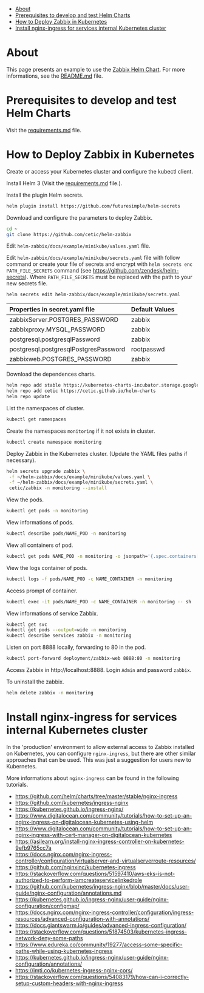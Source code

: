 <!-- TOC -->
- [About](#about)
- [Prerequisites to develop and test Helm Charts](#prerequisites-to-develop-and-test-helm-charts)
- [How to Deploy Zabbix in Kubernetes](#how-to-deploy-zabbix-in-kubernetes)
- [Install nginx-ingress for services internal Kubernetes cluster](#install-nginx-ingress-for-services-internal-kubernetes-cluster)
<!-- TOC -->

# About

This page presents an example to use the [Zabbix Helm Chart](https://github.com/cetic/helm-zabbix). For more informations, see the [README.md](/README.md) file.

# Prerequisites to develop and test Helm Charts
 
Visit the [requirements.md](../requirements.md) file.

# How to Deploy Zabbix in Kubernetes

Create or access your Kubernetes cluster and configure the kubectl client.

Install Helm 3 (Visit the [requirements.md](../requirements.md) file.).

Install the plugin Helm secrets.

```bash
helm plugin install https://github.com/futuresimple/helm-secrets
```

Download and configure the parameters to deploy Zabbix.

```bash
cd ~
git clone https://github.com/cetic/helm-zabbix
```

Edit ``helm-zabbix/docs/example/minikube/values.yaml`` file.

Edit ``helm-zabbix/docs/example/minikube/secrets.yaml`` file with follow command or create your file of secrets and encrypt with ``helm secrets enc PATH_FILE_SECRETS`` command (see https://github.com/zendesk/helm-secrets). Where ``PATH_FILE_SECRETS`` must be replaced with the path to your new secrets file.

```bash
helm secrets edit helm-zabbix/docs/example/minikube/secrets.yaml
```

| Properties in secret.yaml file        | Default Values |
|:--------------------------------------|:---------------|
| zabbixServer.POSTGRES_PASSWORD        | zabbix         |
| zabbixproxy.MYSQL_PASSWORD            | zabbix         |
| postgresql.postgresqlPassword         | zabbix         |
| postgresql.postgresqlPostgresPassword | rootpasswd     |
| zabbixweb.POSTGRES_PASSWORD           | zabbix         |

Download the dependences charts.

```bash
helm repo add stable https://kubernetes-charts-incubator.storage.googleapis.com
helm repo add cetic https://cetic.github.io/helm-charts
helm repo update
```

List the namespaces of cluster.

```bash
kubectl get namespaces
```

Create the namespaces ``monitoring`` if it not exists in cluster.

```bash
kubectl create namespace monitoring
```

Deploy Zabbix in the Kubernetes cluster. (Update the YAML files paths if necessary).

```bash
helm secrets upgrade zabbix \
 -f ~/helm-zabbix/docs/example/minikube/values.yaml \
 -f ~/helm-zabbix/docs/example/minikube/secrets.yaml \
 cetic/zabbix -n monitoring --install
```

View the pods.

```bash
kubectl get pods -n monitoring
```

View informations of pods.

```bash
kubectl describe pods/NAME_POD -n monitoring
```

View all containers of pod.

```bash
kubectl get pods NAME_POD -n monitoring -o jsonpath='{.spec.containers[*].name}*'
```

View the logs container of pods.

```bash
kubectl logs -f pods/NAME_POD -c NAME_CONTAINER -n monitoring
```

Access prompt of container.

```bash
kubectl exec -it pods/NAME_POD -c NAME_CONTAINER -n monitoring -- sh
```

View informations of service Zabbix.

```bash
kubectl get svc
kubectl get pods --output=wide -n monitoring
kubectl describe services zabbix -n monitoring
```

Listen on port 8888 locally, forwarding to 80 in the pod.

```bash
kubectl port-forward deployment/zabbix-web 8888:80 -n monitoring
```

Access Zabbix in http://localhost:8888. Login ``Admin`` and password ``zabbix``.

To uninstall the zabbix.

```bash
helm delete zabbix -n monitoring
```

# Install nginx-ingress for services internal Kubernetes cluster

In the 'production' environment to allow external access to Zabbix installed on Kubernetes, you can configure ``nginx-ingress``, but there are other similar approaches that can be used. This was just a suggestion for users new to Kubernetes.

More informations about ``nginx-ingress`` can be found in the following tutorials.

* https://github.com/helm/charts/tree/master/stable/nginx-ingress
* https://github.com/kubernetes/ingress-nginx
* https://kubernetes.github.io/ingress-nginx/
* https://www.digitalocean.com/community/tutorials/how-to-set-up-an-nginx-ingress-on-digitalocean-kubernetes-using-helm
* https://www.digitalocean.com/community/tutorials/how-to-set-up-an-nginx-ingress-with-cert-manager-on-digitalocean-kubernetes
* https://asilearn.org/install-nginx-ingress-controller-on-kubernetes-9efb9765cc7a
* https://docs.nginx.com/nginx-ingress-controller/configuration/virtualserver-and-virtualserverroute-resources/
* https://github.com/nginxinc/kubernetes-ingress
* https://stackoverflow.com/questions/51597410/aws-eks-is-not-authorized-to-perform-iamcreateservicelinkedrole
* https://github.com/kubernetes/ingress-nginx/blob/master/docs/user-guide/nginx-configuration/annotations.md
* https://kubernetes.github.io/ingress-nginx/user-guide/nginx-configuration/configmap/
* https://docs.nginx.com/nginx-ingress-controller/configuration/ingress-resources/advanced-configuration-with-annotations/
* https://docs.giantswarm.io/guides/advanced-ingress-configuration/
* https://stackoverflow.com/questions/51874503/kubernetes-ingress-network-deny-some-paths
* https://www.edureka.co/community/19277/access-some-specific-paths-while-using-kubernetes-ingress
* https://kubernetes.github.io/ingress-nginx/user-guide/nginx-configuration/annotations/
* https://imti.co/kubernetes-ingress-nginx-cors/
* https://stackoverflow.com/questions/54083179/how-can-i-correctly-setup-custom-headers-with-nginx-ingress
